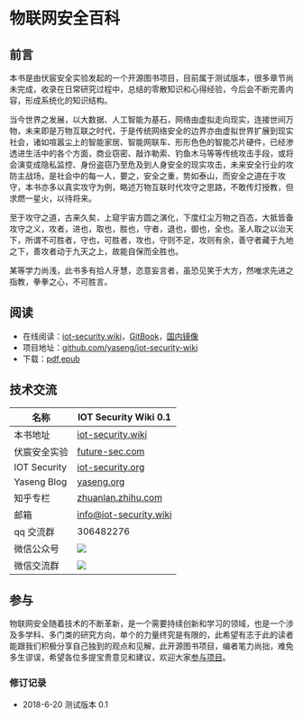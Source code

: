 # 物联网安全百科
## 前言
本书是由伏宸安全实验发起的一个开源图书项目，目前属于测试版本，很多章节尚未完成，收录在日常研究过程中，总结的零散知识和心得经验，今后会不断完善内容，形成系统化的知识结构。

当今世界之发展，以大数据、人工智能为基石，网络由虚拟走向现实，连接世间万物，未来即是万物互联之时代，于是传统网络安全的边界亦由虚拟世界扩展到现实社会，诸如喧嚣尘上的智能家居、智能网联车、形形色色的智能芯片硬件，已经渗透进生活中的各个方面，商业窃密、敲诈勒索、钓鱼木马等等传统攻击手段，或将会演变成隐私监控、身份盗窃乃至危及到人身安全的现实攻击，未来安全行业的攻防主战场，是社会中的每一人，要之，安全之重，势如泰山，而安全之道在于攻守，本书亦多以真实攻守为例，略述万物互联时代攻守之思路，不敢传灯授教，但求燃一星火，以待将来。

至于攻守之道，古来久矣，上窥宇宙方圆之演化，下度红尘万物之百态，大抵皆备攻守之义，攻者，进也，取也，胜也，守者，退也，御也，全也。圣人取之以治天下，所谓不可胜者，守也，可胜者，攻也，守则不足，攻则有余，善守者藏于九地之下，善攻者动于九天之上，故能自保而全胜也。

某等学力尚浅，此书多有拾人牙慧，恣意妄言者，虽恐见笑于大方，然唯求先进之指教，拳拳之心，不可胜言。


## 阅读

 * 在线阅读：[iot-security.wiki](https://iot-security.wiki)，[GitBook]()，[国内镜像]()
 * 项目地址：[github.com/yaseng/iot-security-wiki](https://github.com/yaseng/iot-security-wiki)
 * 下载：[pdf](),[epub]()

 
## 技术交流

| 名称|  IOT Security Wiki 0.1| 
|--------- | ------------- |
|本书地址 |  [iot-security.wiki](https://iot-security.wiki)| 
|伏宸安全实验 |  [future-sec.com](http://future-sec.com)|
|IOT Security |   [iot-security.org](https://iot-security.org)|
| Yaseng Blog | [yaseng.org](http://www.yaseng.org)| 
| 知乎专栏|  [zhuanlan.zhihu.com](https://zhuanlan.zhihu.com/future-sec) | 
| 邮箱 | info@iot-security.wiki |
| qq 交流群|  306482276 |
| 微信公众号| ![](https://img-1253984064.cos.ap-guangzhou.myqcloud.com/future-sec-qrcode.jpg)|
| 微信交流群| ![](https://img-1253984064.cos.ap-guangzhou.myqcloud.com/wechat.jpg)|



## 参与

物联网安全随着技术的不断革新，是一个需要持续创新和学习的领域，也是一个涉及多学科、多门类的研究方向，单个的力量终究是有限的，此希望有志于此的读者能跟我们积极分享自己独到的观点和见解，此开源图书项目，编者笔力尚拙，难免多生谬误，希望各位多提宝贵意见和建议，欢迎大家[参与项目](https://github.com/yaseng/iot-security-wiki)。

### 修订记录
- 2018-6-20  测试版本 0.1 

